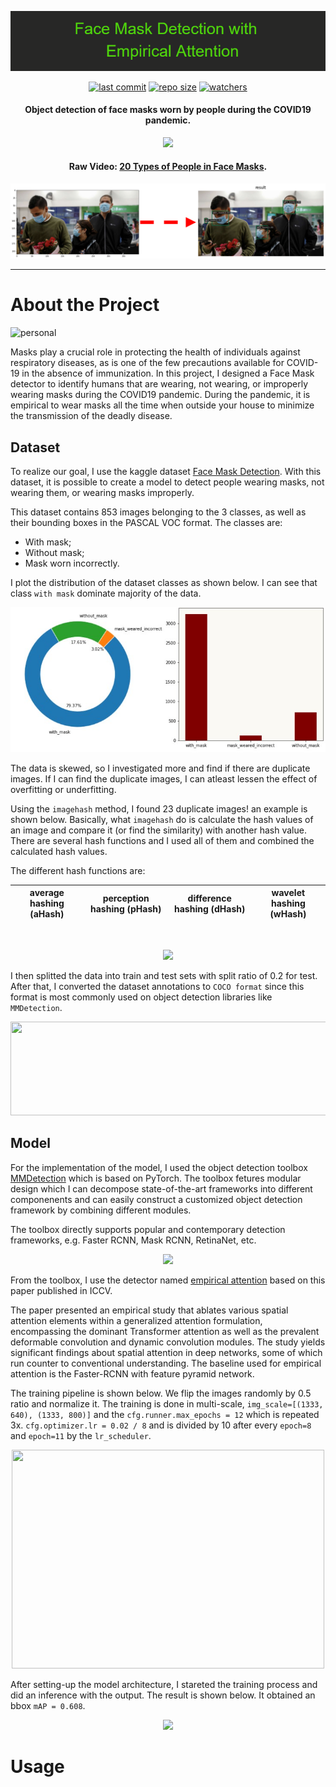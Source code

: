 <p align="center">
  <img 
    src="https://github.com/chandlerbing65nm/Face-Mask-Detection-with-Empirical-Attention/blob/main/Repo_Files/Face_Mask_Detection_with__n__Empirical_Attention.png?raw=true"
  >
</p>

<div align="center">

  <a href="">![last commit](https://img.shields.io/github/last-commit/chandlerbing65nm/Face-Mask-Detection-with-Empirical-Attention)</a>
  <a href="">![repo size](https://img.shields.io/github/repo-size/chandlerbing65nm/Face-Mask-Detection-with-Empirical-Attention)</a>
  <a href="">![watchers](https://img.shields.io/github/watchers/chandlerbing65nm/Face-Mask-Detection-with-Empirical-Attention?style=social)</a>

</div>

<h4 align="center">Object detection of face masks worn by people during the COVID19 pandemic.</h4>

<p align="center">
  <img 
    src="https://github.com/chandlerbing65nm/Face-Mask-Detection-with-Empirical-Attention/blob/main/Demo/ezgif.com-gif-maker.gif?raw=true"
  >
</p>

<h4 align="center">Raw Video: <a href="https://youtu.be/8J9iFWhZdsY" target="_blank">20 Types of People in Face Masks</a>.</h4>

<p align="center">
  <img 
    src="https://github.com/chandlerbing65nm/Face-Mask-Detection-with-Empirical-Attention/blob/main/Demo/mapping.png?raw=true"
  >
</p>

---

# About the Project
![personal](https://img.shields.io/badge/project-chandlertimmdoloriel-red?style=for-the-badge&logo=appveyor)

Masks play a crucial role in protecting the health of individuals against respiratory diseases, as is one of the few precautions available for COVID-19 in the absence of immunization. In this project, I designed a Face Mask detector to identify humans that are wearing, not wearing, or improperly wearing masks during the COVID19 pandemic. During the pandemic, it is empirical to wear masks all the time when outside your house to minimize the transmission of the deadly disease. 

## Dataset
To realize our goal, I use the kaggle dataset [Face Mask Detection](https://www.kaggle.com/datasets/andrewmvd/face-mask-detection?datasetId=667889&sortBy=voteCount). With this dataset, it is possible to create a model to detect people wearing masks, not wearing them, or wearing masks improperly.

This dataset contains 853 images belonging to the 3 classes, as well as their bounding boxes in the PASCAL VOC format.
The classes are:

- With mask;
- Without mask;
- Mask worn incorrectly.

I plot the distribution of the dataset classes as shown below. I can see that class ```with mask``` dominate majority of the data. 

<p align="center">
  <img 
    src="https://github.com/chandlerbing65nm/Face-Mask-Detection-with-Empirical-Attention/blob/main/Repo_Files/distri.jpg?raw=true"
  >
</p>

The data is skewed, so I investigated more and find if there are duplicate images. If I can find the duplicate images, I can atleast lessen the effect of overfitting or underfitting. 

Using the ```imagehash``` method, I found 23 duplicate images! an example is shown below. Basically, what ```imagehash``` do is calculate the hash values of an image and compare it (or find the similarity) with another hash value. There are several hash functions and I used all of them and combined the calculated hash values. 

The different hash functions are:

| average hashing (aHash) | perception hashing (pHash) | difference hashing (dHash) | wavelet hashing (wHash) |
| ----------------------- | -------------------------- | -------------------------- | ----------------------- |

<br>

<p align="center">
  <img 
    src="https://user-images.githubusercontent.com/62779617/162480687-6e9d8f3d-3bd4-4726-b709-62552808fed8.png"
  >
</p>

I then splitted the data into train and test sets with split ratio of 0.2 for test. After that, I converted the dataset annotations to ```COCO format``` since this format is most commonly used on object detection libraries like ```MMDetection```.

<p align="center">
  <img
    width= 700
    height= 150
    src="https://user-images.githubusercontent.com/62779617/162487132-b19b87fb-61f7-42be-a56f-98fccdbd1617.png"
  >
</p>


## Model

For the implementation of the model, I used the object detection toolbox [MMDetection](https://github.com/open-mmlab/mmdetection) which is based on PyTorch. The toolbox fetures modular design which I can decompose state-of-the-art frameworks into different componenents and can easily construct a customized object detection framework by combining different modules. 

The toolbox directly supports popular and contemporary detection frameworks, e.g. Faster RCNN, Mask RCNN, RetinaNet, etc.

<p align="center">
  <img
    src="https://user-images.githubusercontent.com/62779617/162557447-dd7a921b-9b6d-4baa-8912-68f47921cfe5.png"
  >
</p>

From the toolbox, I use the detector named [empirical attention](https://openaccess.thecvf.com/content_ICCV_2019/papers/Zhu_An_Empirical_Study_of_Spatial_Attention_Mechanisms_in_Deep_Networks_ICCV_2019_paper.pdf) based on this paper published in ICCV.

The paper presented an empirical study that ablates various spatial attention elements within a generalized attention formulation, encompassing the dominant Transformer attention as well as the prevalent deformable convolution and dynamic convolution modules. The study yields significant findings about spatial attention in deep networks, some of which run counter to conventional understanding. The baseline used for empirical attention is the Faster-RCNN with feature pyramid network.

The training pipeline is shown below. We flip the images randomly by 0.5 ratio and normalize it. The training is done in multi-scale, `img_scale=[(1333, 640), (1333, 800)]` and the `cfg.runner.max_epochs = 12` which is repeated 3x. `cfg.optimizer.lr = 0.02 / 8` and is divided by 10 after every `epoch=8` and `epoch=11` by the `lr_scheduler`.

<p align="center">
  <img
    width= 500
    height= 350
    src="https://user-images.githubusercontent.com/62779617/162557737-2ec98d63-cf69-4ea4-bddc-7e34ad334308.png"
  >
</p>

After setting-up the model architecture, I stareted the training process and did an inference with the output. The result is shown below. It obtained an bbox `mAP = 0.608`.

<p align="center">
  <img
    src="https://user-images.githubusercontent.com/62779617/162558031-267c5f4c-cff2-4dd9-8782-6088608cc3eb.png"
  >
</p>


# Usage
